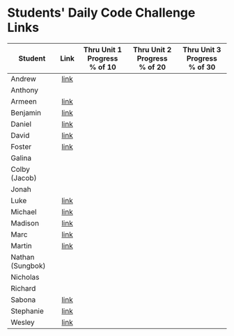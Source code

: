 # Students' Daily Code Challenge Links

| Student | Link | Thru Unit 1 Progress<br>% of 10 | Thru Unit 2 Progress<br>% of 20 | Thru Unit 3 Progress<br>% of 30|
|---|:---:|:---:|:---:|:---:|
| Andrew | [link](https://git.generalassemb.ly/parke415/daily-js-code-challenges) |  |  |  |
| Anthony |  |  |  |  |
| Armeen | [link](https://git.generalassemb.ly/armeen/daily-js-code-challenges) |  |  |  |
| Benjamin | [link](https://git.generalassemb.ly/namesben/daily-js-code-challenges) |  |  |  |
| Daniel | [link](https://git.generalassemb.ly/danpolicar/daily-js-code-challenges) |  |  |  |
| David | [link](https://git.generalassemb.ly/DaCo/daily-js-code-challenges) |  |  |  |
| Foster | [link](https://git.generalassemb.ly/fosterhorak/daily-js-code-challenges) |  |  |  |
| Galina |  |  |  |  |
| Colby (Jacob) |  |  |  |  |
| Jonah |  |  |  |  |
| Luke | [link](https://git.generalassemb.ly/nicolinilr/daily-js-code-challenges) |  |  |  |
| Michael | [link](https://git.generalassemb.ly/mgrebowicz/daily-js-code-challenges) |  |  |  |
| Madison | [link](https://git.generalassemb.ly/mlisle/daily-js-code-challenges) |  |  |  |
| Marc | [link](https://git.generalassemb.ly/1255/daily-js-code-challenges) |  |  |  |
| Martin | [link](https://git.generalassemb.ly/BlueCadet-3/daily-js-code-challenges) |  |  |  |
| Nathan (Sungbok) |  |  |  |  |
| Nicholas |  |  |  |  |
| Richard |  |  |  |  |
| Sabona | [link](https://git.generalassemb.ly/sabona/daily-js-code-challenges) |  |  |  |
| Stephanie | [link](https://git.generalassemb.ly/sneher91/daily-js-code-challenges) |  |  |  |
| Wesley | [link](https://git.generalassemb.ly/waugustine2/daily-js-code-challenges) |  |  |  |
